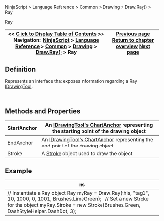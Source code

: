 ﻿


NinjaScript \> Language Reference \> Common \> Drawing \> Draw.Ray() \> Ray






















Ray







| \<\< [Click to Display Table of Contents](ray.md) \>\> **Navigation:**     [NinjaScript](ninjascript-1.md) \> [Language Reference](language_reference_wip-1.md) \> [Common](common-1.md) \> [Drawing](drawing-1.md) \> [Draw.Ray()](draw_ray-1.md) \> Ray | [Previous page](draw_ray-1.md) [Return to chapter overview](draw_ray-1.md) [Next page](draw_rectangle-1.md) |
| --- | --- |











## Definition


Represents an interface that exposes information regarding a Ray [IDrawingTool](idrawingtool-1.md).


 


## Methods and Properties




| StartAnchor | An [IDrawingTool's ChartAnchor](idrawingtool-1.htm#chartanchor) representing the starting point of the drawing object |
| --- | --- |
| EndAnchor | An [IDrawingTool's ChartAnchor](idrawingtool-1.htm#chartanchor) representing the end point of the drawing object |
| Stroke | A [Stroke](stroke_class-1.md) object used to draw the object |



## 


## 


## Example




| ns |
| --- |
| // Instantiate a Ray object Ray myRay \= Draw.Ray(this, "tag1", 10, 1000, 0, 1001, Brushes.LimeGreen);   // Set a new Stroke for the object myRay.Stroke \= new Stroke(Brushes.Green, DashStyleHelper.DashDot, 3); |









